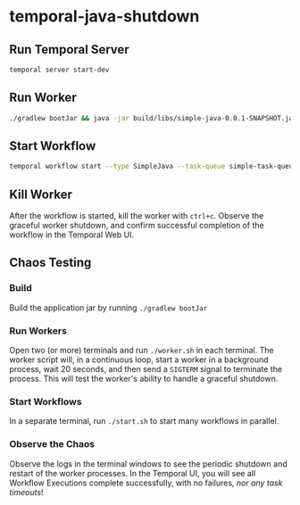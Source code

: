 # temporal-java-shutdown

## Run Temporal Server
```bash
temporal server start-dev
```

## Run Worker
```bash
./gradlew bootJar && java -jar build/libs/simple-java-0.0.1-SNAPSHOT.jar
```

## Start Workflow
```bash
temporal workflow start --type SimpleJava --task-queue simple-task-queue --input '{"val":"foo"}'
```

## Kill Worker
After the workflow is started, kill the worker with `ctrl+c`. Observe the graceful worker shutdown,
and confirm successful completion of the workflow in the Temporal Web UI.

## Chaos Testing

### Build
Build the application jar by running `./gradlew bootJar`

### Run Workers
Open two (or more) terminals and run `./worker.sh` in each terminal.  The worker script will, in a
continuous loop, start a worker in a background process, wait 20 seconds, and then send a `SIGTERM` 
signal to terminate the process. This will test the worker's ability to handle a graceful shutdown.

### Start Workflows
In a separate terminal, run `./start.sh` to start many workflows in parallel.

### Observe the Chaos
Observe the logs in the terminal windows to see the periodic shutdown and restart of the worker processes.
In the Temporal UI, you will see all Workflow Executions complete successfully, with no failures, *nor any
task timeouts*!
